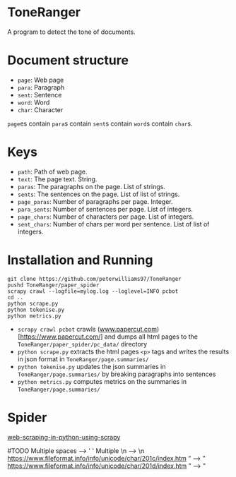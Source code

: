 # ToneRanger
A program to detect the tone of documents.

# Document structure
* `page`: Web page
* `para`: Paragraph
* `sent`: Sentence
* `word`: Word
* `char`: Character

`page`es contain `para`s contain `sent`s contain `word`s contain `char`s.

# Keys
* `path`: Path of web page.
* `text`: The page text. String.
* `paras`: The paragraphs on the page. List of strings.
* `sents`: The sentences on the page. List of list of strings.
* `page_paras`: Number of paragraphs per page. Integer.
* `para_sents`: Number of sentences per page. List of integers.
* `page_chars`: Number of characters per page. List of integers.
* `sent_chars`: Number of chars per word per sentence. List of list of integers.

# Installation and Running
    git clone https://github.com/peterwilliams97/ToneRanger
    pushd ToneRanger/paper_spider
    scrapy crawl --logfile=mylog.log --loglevel=INFO pcbot
    cd ..
    python scrape.py
    python tokenise.py
    python metrics.py

* `scrapy crawl pcbot` crawls (www.papercut.com)[https://www.papercut.com/] and dumps all
html pages to the `ToneRanger/paper_spider/pc_data/` directory
* `python scrape.py` extracts the html pages `<p>` tags and writes the results in json format
    in `ToneRanger/page.summaries/`
* `python tokenise.py` updates the json summaries in `ToneRanger/page.summaries/` by breaking paragraphs into sentences
* `python metrics.py` computes metrics on the summaries in `ToneRanger/page.summaries/`

# Spider
[web-scraping-in-python-using-scrapy](https://www.analyticsvidhya.com/blog/2017/07/web-scraping-in-python-using-scrapy/)

#TODO
Multiple spaces --> ' '
Multiple \n --> \n
https://www.fileformat.info/info/unicode/char/201c/index.htm “ --> "
https://www.fileformat.info/info/unicode/char/201d/index.htm ” --> "
